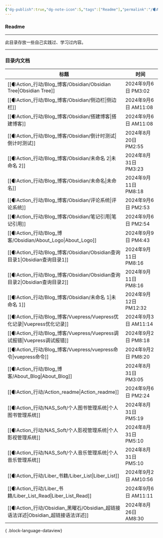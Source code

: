 ```yaml
---
{"dg-publish":true,"dg-note-icon":5,"tags":["Readme"],"permalink":"/🌒Action_行动/Action_readme/","dgPassFrontmatter":true,"noteIcon":5,"created":"2024-08-25T10:55:06.861+08:00","updated":"2024-09-06T14:24:30.468+08:00"}
---
```


### Readme
*** 
此目录存放一些自己实践过、学习过内容。
***
### 目录内文档
| 标题                                                                 | 时间                  |
| ------------------------------------------------------------------ | ------------------- |
| [[🌒Action_行动/Blog_博客/Obsidian/Obsidian Tree\|Obsidian Tree]]   | 2024年9月6日 PM3:02    |
| [[🌒Action_行动/Blog_博客/Obsidian/侧边栏\|侧边栏]]                       | 2024年9月6日 AM11:08   |
| [[🌒Action_行动/Blog_博客/Obsidian/搭建博客\|搭建博客]]                     | 2024年9月6日 AM11:08   |
| [[🌒Action_行动/Blog_博客/Obsidian/倒计时测试\|倒计时测试]]                   | 2024年8月20日 PM2:55   |
| [[🌒Action_行动/Blog_博客/Obsidian/未命名 2\|未命名 2]]                   | 2024年8月31日 PM3:23   |
| [[🌒Action_行动/Blog_博客/Obsidian/未命名\|未命名]]                       | 2024年9月11日 PM8:18   |
| [[🌒Action_行动/Blog_博客/Obsidian/评论系统\|评论系统]]                     | 2024年9月6日 PM2:53    |
| [[🌒Action_行动/Blog_博客/Obsidian/笔记引用\|笔记引用]]                     | 2024年9月6日 PM2:54    |
| [[🌒Action_行动/Blog_博客/Obsidian/About_Logo\|About_Logo]]         | 2024年9月9日 PM4:43    |
| [[🌒Action_行动/Blog_博客/Obsidian/Obsidian查询目录1\|Obsidian查询目录1]]   | 2024年9月11日 PM8:16   |
| [[🌒Action_行动/Blog_博客/Obsidian/Obsidian查询目录2\|Obsidian查询目录2]]   | 2024年9月11日 PM8:16   |
| [[🌒Action_行动/Blog_博客/Obsidian/未命名 1\|未命名 1]]                   | 2024年9月12日 PM12:32  |
| [[🌒Action_行动/Blog_博客/Vuepress/Vuepress优化记录\|Vuepress优化记录]]     | 2024年9月3日 AM11:14   |
| [[🌒Action_行动/Blog_博客/Vuepress/Vuepress调试报错\|Vuepress调试报错]]     | 2024年9月2日 PM8:18    |
| [[🌒Action_行动/Blog_博客/Vuepress/vuepress命令\|vuepress命令]]         | 2024年9月2日 PM8:20    |
| [[🌒Action_行动/Blog_博客/About_Blog\|About_Blog]]                  | 2024年8月31日 PM3:05   |
| [[🌒Action_行动/Action_readme\|Action_readme]]                    | 2024年9月6日 PM2:24    |
| [[🌒Action_行动/NAS_Soft/个人图书管理系统\|个人图书管理系统]]                     | 2024年8月31日 PM5:19   |
| [[🌒Action_行动/NAS_Soft/个人影视管理系统\|个人影视管理系统]]                     | 2024年8月31日 PM5:10   |
| [[🌒Action_行动/NAS_Soft/个人音乐管理系统\|个人音乐管理系统]]                     | 2024年8月31日 PM5:10   |
| [[🌒Action_行动/Liber_书籍/Liber_List\|Liber_List]]                 | 2024年9月2日 AM10:56   |
| [[🌒Action_行动/Liber_书籍/Liber_List_Read\|Liber_List_Read]]       | 2024年9月6日 AM11:11   |
| [[🌒Action_行动/Obsidian_黑曜石/Obsidian_超链接语法详述\|Obsidian_超链接语法详述]] | 2024年8月26日 AM8:30   |

{ .block-language-dataview}